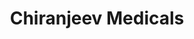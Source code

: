 ---
title: "Chiranjeev Medicals"
url: /aurangabad-maharashtra/chiranjeev-medicals/
shop: Sanitätshaus
---